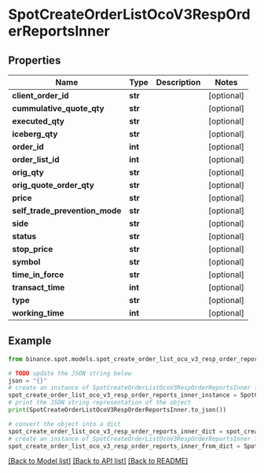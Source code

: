 # SpotCreateOrderListOcoV3RespOrderReportsInner


## Properties

Name | Type | Description | Notes
------------ | ------------- | ------------- | -------------
**client_order_id** | **str** |  | [optional] 
**cummulative_quote_qty** | **str** |  | [optional] 
**executed_qty** | **str** |  | [optional] 
**iceberg_qty** | **str** |  | [optional] 
**order_id** | **int** |  | [optional] 
**order_list_id** | **int** |  | [optional] 
**orig_qty** | **str** |  | [optional] 
**orig_quote_order_qty** | **str** |  | [optional] 
**price** | **str** |  | [optional] 
**self_trade_prevention_mode** | **str** |  | [optional] 
**side** | **str** |  | [optional] 
**status** | **str** |  | [optional] 
**stop_price** | **str** |  | [optional] 
**symbol** | **str** |  | [optional] 
**time_in_force** | **str** |  | [optional] 
**transact_time** | **int** |  | [optional] 
**type** | **str** |  | [optional] 
**working_time** | **int** |  | [optional] 

## Example

```python
from binance.spot.models.spot_create_order_list_oco_v3_resp_order_reports_inner import SpotCreateOrderListOcoV3RespOrderReportsInner

# TODO update the JSON string below
json = "{}"
# create an instance of SpotCreateOrderListOcoV3RespOrderReportsInner from a JSON string
spot_create_order_list_oco_v3_resp_order_reports_inner_instance = SpotCreateOrderListOcoV3RespOrderReportsInner.from_json(json)
# print the JSON string representation of the object
print(SpotCreateOrderListOcoV3RespOrderReportsInner.to_json())

# convert the object into a dict
spot_create_order_list_oco_v3_resp_order_reports_inner_dict = spot_create_order_list_oco_v3_resp_order_reports_inner_instance.to_dict()
# create an instance of SpotCreateOrderListOcoV3RespOrderReportsInner from a dict
spot_create_order_list_oco_v3_resp_order_reports_inner_from_dict = SpotCreateOrderListOcoV3RespOrderReportsInner.from_dict(spot_create_order_list_oco_v3_resp_order_reports_inner_dict)
```
[[Back to Model list]](../README.md#documentation-for-models) [[Back to API list]](../README.md#documentation-for-api-endpoints) [[Back to README]](../README.md)


